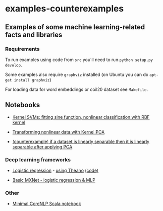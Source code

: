 # examples-counterexamples

## Examples of some machine learning-related facts and libraries

### Requirements
To run examples using code from `src` you'll need to run `python setup.py develop`. 

Some examples also require `graphviz` installed (on Ubuntu you can do `apt-get install graphviz`) 

For loading data for word embeddings or coil20 dataset see `Makefile`.

## Notebooks

* [Kernel SVMs: fitting sine function, nonlinear classification with RBF kernel](
https://github.com/lambdaofgod/examples-counterexamples/blob/master/notebooks/Kernel%20SVMs.ipynb)

* [Transforming nonlinear data with Kernel PCA](
https://github.com/lambdaofgod/examples-counterexamples/blob/master/notebooks/Kernel%20PCA.ipynb)

* [(counterexample) if a dataset is linearly separable then it is linearly separable after applying PCA](https://github.com/lambdaofgod/examples-counterexamples/blob/master/notebooks/Separable%20data%20PCA%20nonseparable.ipynb)

### Deep learning frameworks

* [Logistic regression](https://en.wikipedia.org/wiki/Logistic_regression) - [using Theano](https://github.com/lambdaofgod/examples-counterexamples/blob/master/notebooks/neural_nets/Logistic%20Regression%20with%20Theano.ipynb) [(code)](https://github.com/lambdaofgod/examples-counterexamples/blob/master/src/neural_nets/theano/logistic_regression.py)  

* [Basic MXNet - logistic regression & MLP](https://github.com/lambdaofgod/examples-counterexamples/blob/master/notebooks/neural_nets/MXNet%20basics.ipynb)

### Other

* [Minimal CoreNLP Scala notebook](https://github.com/lambdaofgod/examples-counterexamples/blob/master/notebooks/CoreNLP.ipynb)
